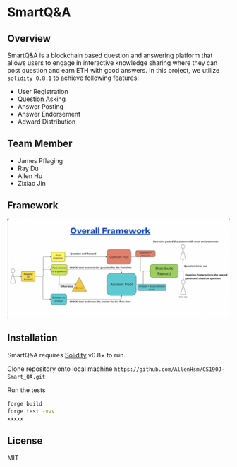 # SmartQ&A
## Overview


SmartQ&A is a blockchain based question and answering platform that allows users to engage in interactive knowledge sharing where they can post question and earn ETH with good answers. In this project, we utilize `solidity 0.8.1` to achieve following features:

- User Registration
- Question Asking
- Answer Posting
- Answer Endorsement
- Adward Distribution


## Team Member
- James Pflaging
- Ray Du
- Allen Hu
- Zixiao Jin



## Framework
![screenshot](assets/framework.png)


## Installation

SmartQ&A requires [Solidity](https://docs.soliditylang.org/en/v0.8.1/) v0.8+ to run.

Clone repository onto local machine `https://github.com/AllenHsm/CS190J-Smart_QA.git`

Run the tests

```sh
forge build
forge test -vvv
xxxxx
```

## License

MIT
